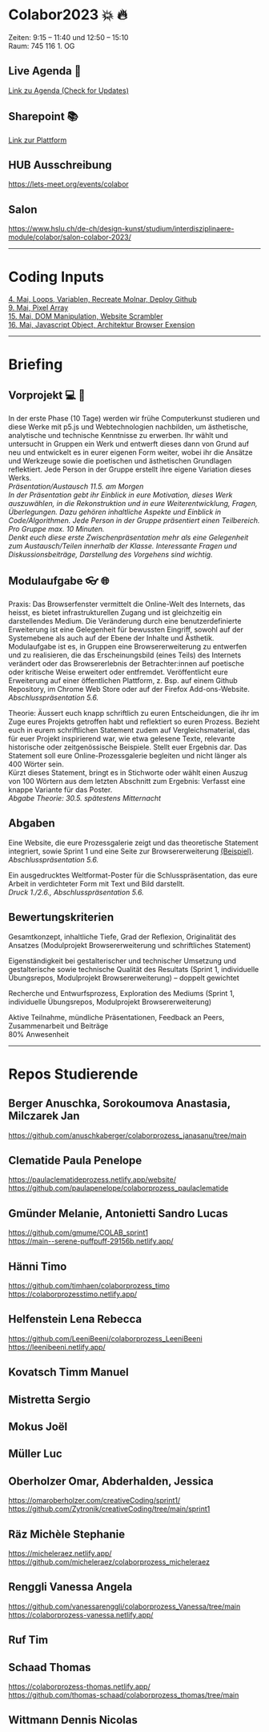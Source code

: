 # Colabor2023 :boom: :fire:
Zeiten: 9:15 – 11:40 und 12:50 – 15:10  <br/>
Raum: 745 116 1. OG

## Live Agenda :calendar:
<a href="https://docs.google.com/spreadsheets/d/1hHPUcmmxsybYDI1_6r7nv_hVpV81eu1qJuDJ2n4ghBs/edit?usp=sharing" target="_blank">Link zu Agenda (Check for Updates)</a>

## Sharepoint :books:
<a href="https://hsluzern.sharepoint.com/sites/dk_co-creative-coding" target="_blank">Link zur Plattform</a>

## HUB Ausschreibung
https://lets-meet.org/events/colabor

## Salon
https://www.hslu.ch/de-ch/design-kunst/studium/interdisziplinaere-module/colabor/salon-colabor-2023/

*** 

# Coding Inputs
<a href="https://github.com/digitalideation/colabor2023/blob/main/20230504/programm.md">4. Mai, Loops, Variablen, Recreate Molnar, Deploy Github </a> <br/>
<a href="https://github.com/digitalideation/colabor2023/blob/main/20230509/programm.md">9. Mai, Pixel Array </a><br/>
<a href="https://github.com/digitalideation/colabor2023/blob/main/20230515/programm.md">15. Mai, DOM Manipulation, Website Scrambler </a><br/>
<a href="https://github.com/digitalideation/colabor2023/blob/main/20230516/programm.md">16. Mai, Javascript Object, Architektur Browser Exension </a><br/>


*** 

# Briefing 
## Vorprojekt :computer: :game_die: 
In der erste Phase (10 Tage) werden wir frühe Computerkunst studieren und diese Werke mit p5.js und Webtechnologien nachbilden, um ästhetische, analytische und technische Kenntnisse zu erwerben. 
Ihr wählt und untersucht in Gruppen ein Werk und entwerft dieses dann von Grund auf neu und entwickelt es in eurer eigenen Form weiter, wobei ihr die Ansätze und Werkzeuge sowie die poetischen und ästhetischen Grundlagen reflektiert. Jede Person in der Gruppe erstellt ihre eigene Variation dieses Werks. <br/>
<i>Präsentation/Austausch 11.5. am Morgen </i><br/>
<i>In der Präsentation gebt ihr Einblick in eure Motivation, dieses Werk auszuwählen, in die Rekonstruktion und in eure Weiterentwicklung, Fragen, Überlegungen. Dazu gehören inhaltliche Aspekte und Einblick in Code/Algorithmen. Jede Person in der Gruppe präsentiert einen Teilbereich. Pro Gruppe max. 10 Minuten. <br/>
Denkt euch diese erste Zwischenpräsentation mehr als eine Gelegenheit zum Austausch/Teilen innerhalb der Klasse. Interessante Fragen und Diskussionsbeiträge, Darstellung des Vorgehens sind wichtig. </i>


## Modulaufgabe :eyeglasses: :globe_with_meridians:
Praxis: Das Browserfenster vermittelt die Online-Welt des Internets, das heisst, es bietet infrastrukturellen Zugang und ist gleichzeitig ein darstellendes Medium. Die Veränderung durch eine benutzerdefinierte Erweiterung ist eine Gelegenheit für bewussten Eingriff, sowohl auf der Systemebene als auch auf der Ebene der Inhalte und Ästhetik. Modulaufgabe ist es, in Gruppen eine Browsererweiterung zu entwerfen und zu realisieren, die das Erscheinungsbild (eines Teils) des Internets verändert oder das Browsererlebnis der Betrachter:innen auf poetische oder kritische Weise erweitert oder entfremdet. Veröffentlicht eure Erweiterung auf einer öffentlichen Plattform, z. Bsp. auf einem Github Repository, im Chrome Web Store oder auf der Firefox Add-ons-Website. <br/> 
<i>Abschlusspräsentation 5.6. </i> <br/>

Theorie: Äussert euch knapp schriftlich zu euren Entscheidungen, die ihr im Zuge eures Projekts getroffen habt und reflektiert so euren Prozess. Bezieht euch in eurem schriftlichen Statement zudem auf Vergleichsmaterial, das für euer Projekt inspirierend war, wie etwa gelesene Texte, relevante historische oder zeitgenössische Beispiele. Stellt euer Ergebnis dar. Das Statement soll eure Online-Prozessgalerie begleiten und nicht länger als 400 Wörter sein.<br/>
Kürzt dieses Statement, bringt es in Stichworte oder wählt einen Auszug von 100 Wörtern aus dem letzten Abschnitt zum Ergebnis: Verfasst eine knappe Variante für das Poster.<br/>
<i>Abgabe Theorie: 30.5. spätestens Mitternacht </i> <br/>

## Abgaben 
Eine Website, die eure Prozessgalerie zeigt und das theoretische Statement integriert, sowie Sprint 1 und eine Seite zur Browsererweiterung <a href="https://www.abstractbrowsing.net/" target="_blank">(Beispiel)</a>. <br/>
<i>Abschlusspräsentation 5.6. </i> <br/>

Ein ausgedrucktes Weltformat-Poster für die Schlusspräsentation, das eure Arbeit in verdichteter Form mit Text und Bild darstellt. <br/>
<i>Druck 1./2.6., Abschlusspräsentation 5.6. </i> <br/>


## Bewertungskriterien 

Gesamtkonzept, inhaltliche Tiefe, Grad der Reflexion, Originalität des Ansatzes (Modulprojekt Browsererweiterung und schriftliches Statement)<br/>

Eigenständigkeit bei gestalterischer und technischer Umsetzung und gestalterische sowie technische Qualität des Resultats (Sprint 1, individuelle Übungsrepos, Modulprojekt Browsererweiterung) – doppelt gewichtet<br/>

Recherche und Entwurfsprozess, Exploration des Mediums (Sprint 1, individuelle Übungsrepos, Modulprojekt Browsererweiterung)<br/>

Aktive Teilnahme, mündliche Präsentationen, Feedback an Peers, Zusammenarbeit und Beiträge
<br/>
80% Anwesenheit

*** 

# Repos Studierende

## Berger Anuschka, Sorokoumova Anastasia, Milczarek Jan
https://github.com/anuschkaberger/colaborprozess_janasanu/tree/main

## Clematide Paula Penelope
https://paulaclematideprozess.netlify.app/website/ <br/>
https://github.com/paulapenelope/colaborprozess_paulaclematide

## Gmünder Melanie, Antonietti Sandro Lucas
https://github.com/gmume/COLAB_sprint1 <br/>
https://main--serene-puffpuff-29156b.netlify.app/

## Hänni Timo
https://github.com/timhaen/colaborprozess_timo <br/>
https://colaborprozesstimo.netlify.app/

## Helfenstein Lena Rebecca
https://github.com/LeeniBeeni/colaborprozess_LeeniBeeni <br/>
https://leenibeeni.netlify.app/

## Kovatsch Timm Manuel

## Mistretta Sergio
## Mokus Joël
## Müller Luc

## Oberholzer Omar, Abderhalden, Jessica
https://omaroberholzer.com/creativeCoding/sprint1/ <br/>
https://github.com/Zytronik/creativeCoding/tree/main/sprint1

## Räz Michèle Stephanie
https://micheleraez.netlify.app/  <br/>
https://github.com/micheleraez/colaborprozess_micheleraez

## Renggli Vanessa Angela
https://github.com/vanessarenggli/colaborprozess_Vanessa/tree/main <br/>
https://colaborprozess-vanessa.netlify.app/


## Ruf Tim

## Schaad Thomas
https://colaborprozess-thomas.netlify.app/ <br/>
https://github.com/thomas-schaad/colaborprozess_thomas/tree/main


## Wittmann Dennis Nicolas



